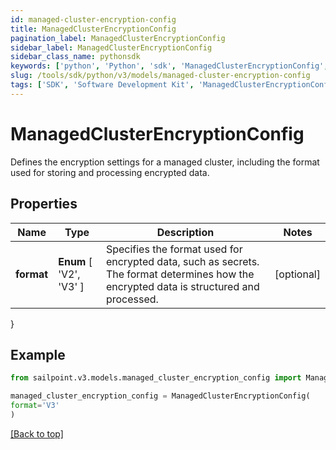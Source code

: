 ```yaml
---
id: managed-cluster-encryption-config
title: ManagedClusterEncryptionConfig
pagination_label: ManagedClusterEncryptionConfig
sidebar_label: ManagedClusterEncryptionConfig
sidebar_class_name: pythonsdk
keywords: ['python', 'Python', 'sdk', 'ManagedClusterEncryptionConfig', 'ManagedClusterEncryptionConfig'] 
slug: /tools/sdk/python/v3/models/managed-cluster-encryption-config
tags: ['SDK', 'Software Development Kit', 'ManagedClusterEncryptionConfig', 'ManagedClusterEncryptionConfig']
---
```


# ManagedClusterEncryptionConfig

Defines the encryption settings for a managed cluster, including the format used for storing and processing encrypted data.

## Properties

Name | Type | Description | Notes
------------ | ------------- | ------------- | -------------
**format** |  **Enum** [  'V2',    'V3' ] | Specifies the format used for encrypted data, such as secrets. The format determines how the encrypted data is structured and processed. | [optional] 
}

## Example

```python
from sailpoint.v3.models.managed_cluster_encryption_config import ManagedClusterEncryptionConfig

managed_cluster_encryption_config = ManagedClusterEncryptionConfig(
format='V3'
)

```
[[Back to top]](#) 

